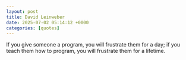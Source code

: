 ```yaml
---
layout: post
title: David Leinweber
date: 2025-07-02 05:14:12 +0000
categories: [quotes]
---
```


If you give someone a program, you will frustrate them for a day; if you teach them how to program, you will frustrate them for a lifetime.  

